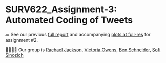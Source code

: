 # SURV622_Assignment-3: Automated Coding of Tweets

🔙 See our previous [full report](https://github.com/sofisinozich/SURV622_Assignment-2/raw/master/Exercise2Report.pdf) and accompanying [plots at full-res](https://sofisinozich.github.io/SURV622_Assignment-2/) for assignment #2.

👩‍🎓👨‍🎓 Our group is [Rachael Jackson](https://github.com/rajackso), [Victoria Owens](https://github.com/vilaowens), [Ben Schneider](https://github.com/bschneidr), [Sofi Sinozich](https://github.com/sofisinozich)